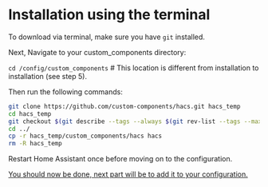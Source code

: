 # Installation using the terminal

To download via terminal, make sure you have `git` installed.

Next, Navigate to your custom_components directory:

`cd /config/custom_components` # This location is different from installation to installation (see step 5).

Then run the following commands:

```bash
git clone https://github.com/custom-components/hacs.git hacs_temp
cd hacs_temp
git checkout $(git describe --tags --always $(git rev-list --tags --max-count=1000) | grep -e "[0-9]\+\.[0-9]\+\.[0-9]\+$" | head -n 1)
cd ../
cp -r hacs_temp/custom_components/hacs hacs
rm -R hacs_temp
```

Restart Home Assistant once before moving on to the configuration.

[You should now be done, next part will be to add it to your configuration.](../configuration)
